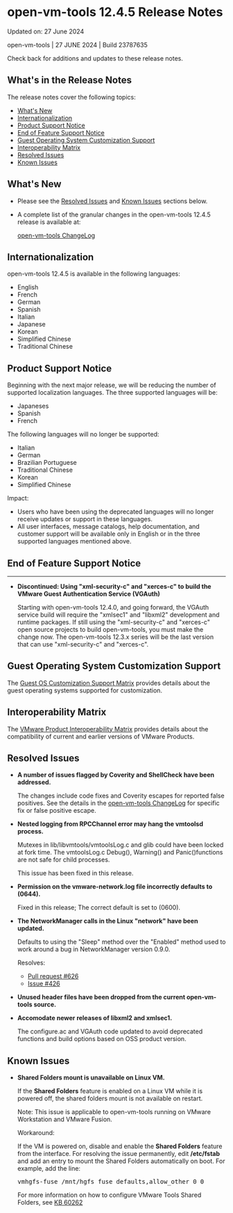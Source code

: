 #                      open-vm-tools 12.4.5 Release Notes

Updated on: 27 June 2024

open-vm-tools | 27 JUNE 2024 | Build 23787635

Check back for additions and updates to these release notes.

## What's in the Release Notes

The release notes cover the following topics:

* [What's New](#whatsnew) 
* [Internationalization](#i18n) 
* [Product Support Notice](#suppnote)
* [End of Feature Support Notice](#endsupport)
* [Guest Operating System Customization Support](#guestop) 
* [Interoperability Matrix](#interop) 
* [Resolved Issues](#resolvedissues) 
* [Known Issues](#knownissues)

## <a id="whatsnew" name="whatsnew"></a>What's New


*   Please see the [Resolved Issues](#resolvedissues) and [Known Issues](#knownissues) sections below.

*   A complete list of the granular changes in the open-vm-tools 12.4.5 release is available at:

    [open-vm-tools ChangeLog](https://github.com/vmware/open-vm-tools/blob/stable-12.4.5/open-vm-tools/ChangeLog)

## <a id="i18n" name="i18n"></a>Internationalization

open-vm-tools 12.4.5 is available in the following languages:

* English
* French
* German
* Spanish
* Italian
* Japanese
* Korean
* Simplified Chinese
* Traditional Chinese

## <a id="suppnote" name="suppnote"></a>Product Support Notice

Beginning with the next major release, we will be reducing the number of supported localization languages.  The three supported languages will be:
  * Japaneses
  * Spanish
  * French

The following languages will no longer be supported:
  * Italian
  * German
  * Brazilian Portuguese
  * Traditional Chinese
  * Korean
  * Simplified Chinese

Impact:
  * Users who have been using the deprecated languages will no longer receive updates or support in these languages.
  * All user interfaces, message catalogs, help documentation, and customer support will be available only in English or in the three supported languages mentioned above.

## <a id="endsupport" name="endsupport"></a>End of Feature Support Notice

*   ****
*   **Discontinued: Using "xml-security-c" and "xerces-c" to build the VMware Guest Authentication Service (VGAuth)**

    Starting with open-vm-tools 12.4.0, and going forward, the VGAuth service build will require the "xmlsec1" and "libxml2" development and runtime packages.  If still using the "xml-security-c" and "xerces-c" open source projects to build open-vm-tools, you must make the change now.  The open-vm-tools 12.3.x series will be the last version that can use "xml-security-c" and "xerces-c".

## <a id="guestop" name="guestop"></a>Guest Operating System Customization Support

The [Guest OS Customization Support Matrix](http://partnerweb.vmware.com/programs/guestOS/guest-os-customization-matrix.pdf) provides details about the guest operating systems supported for customization.

## <a id="interop" name="interop"></a>Interoperability Matrix

The [VMware Product Interoperability Matrix](http://partnerweb.vmware.com/comp_guide2/sim/interop_matrix.php) provides details about the compatibility of current and earlier versions of VMware Products. 

## <a id="resolvedissues" name ="resolvedissues"></a> Resolved Issues

*   **A number of issues flagged by Coverity and ShellCheck have been addressed.**

    The changes include code fixes and Coverity escapes for reported false positives.
    See the details in the [open-vm-tools ChangeLog](https://github.com/vmware/open-vm-tools/blob/stable-12.4.5/open-vm-tools/ChangeLog)  for specific fix or false positive escape.

*   **Nested logging from RPCChannel error may hang the vmtoolsd process.**

    Mutexes in lib/libvmtools/vmtoolsLog.c and glib could have been locked at fork time.  The vmtoolsLog.c Debug(), Warning() and Panic()functions are not safe for child processes.

    This issue has been fixed in this release.

*   **Permission on the vmware-network.log file incorrectly defaults to (0644).**

    Fixed in this release;   The correct default is set to (0600).

*   **The NetworkManager calls in the Linux "network" have been updated.**

    Defaults to using the "Sleep" method over the "Enabled" method used to
    work around a bug in NetworkManager version 0.9.0.

    Resolves:
     * [Pull request #626](https://github.com/vmware/open-vm-tools/pull/699)
     * [Issue #426](https://github.com/vmware/open-vm-tools/issues/426)

*   **Unused header files have been dropped from the current open-vm-tools source.**

*   **Accomodate newer releases of libxml2 and xmlsec1.**

    The configure.ac and VGAuth code updated to avoid deprecated functions and build options based on OSS product version.

## <a id="knownissues" name="knownissues"></a>Known Issues


*   **Shared Folders mount is unavailable on Linux VM.**

    If the **Shared Folders** feature is enabled on a Linux VM while it is powered off, the shared folders mount is not available on restart.

    Note: This issue is applicable to open-vm-tools running on VMware Workstation and VMware Fusion.

    Workaround:

    If the VM is powered on, disable and enable the **Shared Folders** feature from the interface. For resolving the issue permanently, edit **/etc/fstab** and add an entry to mount the Shared Folders automatically on boot.  For example, add the line:

    <tt>vmhgfs-fuse   /mnt/hgfs    fuse    defaults,allow_other    0    0</tt>

    For more information on how to configure VMware Tools Shared Folders, see [KB 60262](https://kb.vmware.com/s/article/60262)
